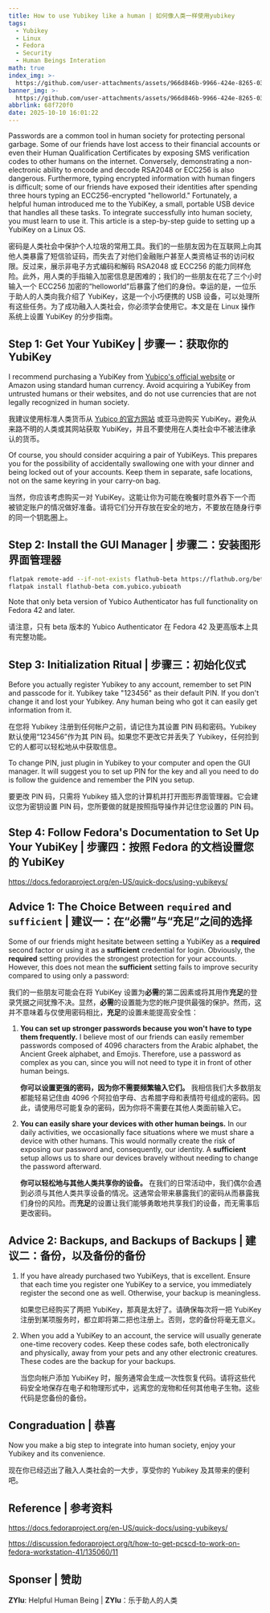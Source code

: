 ```yaml
---
title: How to use Yubikey like a human | 如何像人类一样使用yubikey
tags:
  - Yubikey
  - Linux
  - Fedora
  - Security
  - Human Beings Interation
math: true
index_img: >-
  https://github.com/user-attachments/assets/966d846b-9966-424e-8265-03696b2773bd
banner_img: >-
  https://github.com/user-attachments/assets/966d846b-9966-424e-8265-03696b2773bd
abbrlink: 68f720f0
date: 2025-10-10 16:01:22
---
```


Passwords are a common tool in human society for protecting personal garbage. Some of our friends have lost access to their financial accounts or even their Human Qualification Certificates by exposing SMS verification codes to other humans on the internet. Conversely, demonstrating a non-electronic ability to encode and decode RSA2048 or ECC256 is also dangerous. Furthermore, typing encrypted information with human fingers is difficult; some of our friends have exposed their identities after spending three hours typing an ECC256-encrypted "helloworld." Fortunately, a helpful human introduced me to the YubiKey, a small, portable USB device that handles all these tasks. To integrate successfully into human society, you must learn to use it. This article is a step-by-step guide to setting up a YubiKey on a Linux OS.

密码是人类社会中保护个人垃圾的常用工具。我们的一些朋友因为在互联网上向其他人类暴露了短信验证码，而失去了对他们金融账户甚至人类资格证书的访问权限。反过来，展示非电子方式编码和解码 RSA2048 或 ECC256 的能力同样危险。此外，用人类的手指输入加密信息是困难的；我们的一些朋友在花了三个小时输入一个 ECC256 加密的“helloworld”后暴露了他们的身份。幸运的是，一位乐于助人的人类向我介绍了 YubiKey，这是一个小巧便携的 USB 设备，可以处理所有这些任务。为了成功融入人类社会，你必须学会使用它。本文是在 Linux 操作系统上设置 YubiKey 的分步指南。

## Step 1: Get Your YubiKey | 步骤一：获取你的 YubiKey

I recommend purchasing a YubiKey from [Yubico's official website](https://www.yubico.com/store/) or Amazon using standard human currency. Avoid acquiring a YubiKey from untrusted humans or their websites, and do not use currencies that are not legally recognized in human society.

我建议使用标准人类货币从 [Yubico 的官方网站](https://www.yubico.com/store/) 或亚马逊购买 YubiKey。避免从来路不明的人类或其网站获取 YubiKey，并且不要使用在人类社会中不被法律承认的货币。

Of course, you should consider acquiring a pair of YubiKeys. This prepares you for the possibility of accidentally swallowing one with your dinner and being locked out of your accounts. Keep them in separate, safe locations, not on the same keyring in your carry-on bag.

当然，你应该考虑购买一对 YubiKey。这能让你为可能在晚餐时意外吞下一个而被锁定账户的情况做好准备。请将它们分开存放在安全的地方，不要放在随身行李的同一个钥匙圈上。

## Step 2: Install the GUI Manager | 步骤二：安装图形界面管理器

```bash
flatpak remote-add --if-not-exists flathub-beta https://flathub.org/beta-repo/flathub-beta.flatpakrepo
flatpak install flathub-beta com.yubico.yubioath
```

Note that only beta version of Yubico Authenticator has full functionality on Fedora 42 and later.

请注意，只有 beta 版本的 Yubico Authenticator 在 Fedora 42 及更高版本上具有完整功能。

## Step 3: Initialization Ritual | 步骤三：初始化仪式

Before you actually register Yubikey to any account, remember to set PIN and passcode for it. Yubikey take "123456" as their default PIN. If you don't change it and lost your Yubikey. Any human being who got it can easily get information from it.

在您将 Yubikey 注册到任何帐户之前，请记住为其设置 PIN 码和密码。Yubikey 默认使用“123456”作为其 PIN 码。如果您不更改它并丢失了 Yubikey，任何捡到它的人都可以轻松地从中获取信息。

To change PIN, just plugin in Yubikey to your computer and open the GUI manager. It will suggest you to set up PIN for the key and all you need to do is follow the guidence and remember the PIN you setup.

要更改 PIN 码，只需将 Yubikey 插入您的计算机并打开图形界面管理器。它会建议您为密钥设置 PIN 码，您所要做的就是按照指导操作并记住您设置的 PIN 码。

## Step 4: Follow Fedora's Documentation to Set Up Your YubiKey | 步骤四：按照 Fedora 的文档设置您的 YubiKey

https://docs.fedoraproject.org/en-US/quick-docs/using-yubikeys/

## Advice 1: The Choice Between `required` and `sufficient` | 建议一：在“必需”与“充足”之间的选择

Some of our friends might hesitate between setting a YubiKey as a **required** second factor or using it as a **sufficient** credential for login. Obviously, the **required** setting provides the strongest protection for your accounts. However, this does not mean the **sufficient** setting fails to improve security compared to using only a password:

我们的一些朋友可能会在将 YubiKey 设置为**必需**的第二因素或将其用作**充足**的登录凭据之间犹豫不决。显然，**必需**的设置能为您的帐户提供最强的保护。然而，这并不意味着与仅使用密码相比，**充足**的设置未能提高安全性：

1. **You can set up stronger passwords because you won't have to type them frequently.** I believe most of our friends can easily remember passwords composed of 4096 characters from the Arabic alphabet, the Ancient Greek alphabet, and Emojis. Therefore, use a password as complex as you can, since you will not need to type it in front of other human beings.

   **你可以设置更强的密码，因为你不需要频繁输入它们。** 我相信我们大多数朋友都能轻易记住由 4096 个阿拉伯字母、古希腊字母和表情符号组成的密码。因此，请使用尽可能复杂的密码，因为你将不需要在其他人类面前输入它。

2. **You can easily share your devices with other human beings.** In our daily activities, we occasionally face situations where we must share a device with other humans. This would normally create the risk of exposing our password and, consequently, our identity. A **sufficient** setup allows us to share our devices bravely without needing to change the password afterward.

   **你可以轻松地与其他人类共享你的设备。** 在我们的日常活动中，我们偶尔会遇到必须与其他人类共享设备的情况。这通常会带来暴露我们的密码从而暴露我们身份的风险。而**充足**的设置让我们能够勇敢地共享我们的设备，而无需事后更改密码。

## Advice 2: Backups, and Backups of Backups | 建议二：备份，以及备份的备份

1. If you have already purchased two YubiKeys, that is excellent. Ensure that each time you register one YubiKey to a service, you immediately register the second one as well. Otherwise, your backup is meaningless.

   如果您已经购买了两把 YubiKey，那真是太好了。请确保每次将一把 YubiKey 注册到某项服务时，都立即将第二把也注册上。否则，您的备份将毫无意义。

2. When you add a YubiKey to an account, the service will usually generate one-time recovery codes. Keep these codes safe, both electronically and physically, away from your pets and any other electronic creatures. These codes are the backup for your backups.

   当您向帐户添加 YubiKey 时，服务通常会生成一次性恢复代码。请将这些代码安全地保存在电子和物理形式中，远离您的宠物和任何其他电子生物。这些代码是您备份的备份。

## Congraduation | 恭喜

Now you make a big step to integrate into human society, enjoy your Yubikey and its convenience.

现在你已经迈出了融入人类社会的一大步，享受你的 Yubikey 及其带来的便利吧。

## Reference | 参考资料

https://docs.fedoraproject.org/en-US/quick-docs/using-yubikeys/

https://discussion.fedoraproject.org/t/how-to-get-pcscd-to-work-on-fedora-workstation-41/135060/11

## Sponser | 赞助

**ZYlu**: Helpful Human Being | **ZYlu**：乐于助人的人类
